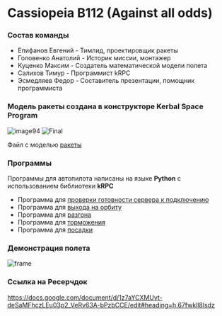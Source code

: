 # Cassiopeia B112 (Against all odds)
### Состав команды
- Епифанов Евгений - Тимлид, проектировщик ракеты
- Головенко Анатолий - Историк миссии, монтажер
- Куценко Максим - Создатель математической модели полета
- Салихов Тимур - Программист kRPC
- Эсмедляев Федор - Составитель презентации, помощник программиста

### Модель ракеты создана в конструкторе Kerbal Space Program
![image94](https://user-images.githubusercontent.com/58824153/208073240-e17ef575-0006-4146-9463-171c12532860.png)
![Final](https://user-images.githubusercontent.com/58824153/208072607-a27b0541-a4cb-4a45-b525-418b275684d8.png)

Файл с моделью [ракеты](Duna_spaceship.craft)

### Программы 
Программы для автопилота написаны на языке **Python** с использованием библиотеки **kRPC**
- Программа для [проверки готовности сервера к подключению](Programming/StatusCheck.py)
- Программа для [выхода на орбиту](Programming/Orbit.py)
- Программа для [разгона](Programming/TransferAccel.py)
- Программа для [торможения](Programming/TransferDecel.py)
- Программа для [посадки](Programming/Landing.py) 

### Демонстрация полета

![frame](https://user-images.githubusercontent.com/58824153/208674676-d72fa15d-1721-4a51-b724-7d89250a5dd0.png)


### Ссылка на Ресерчдок
https://docs.google.com/document/d/1z7aYCXMUvt-deSaMFhczLEu03p2_VeRv63A-bPzbCCE/edit#heading=h.67fwkll8lsdz
